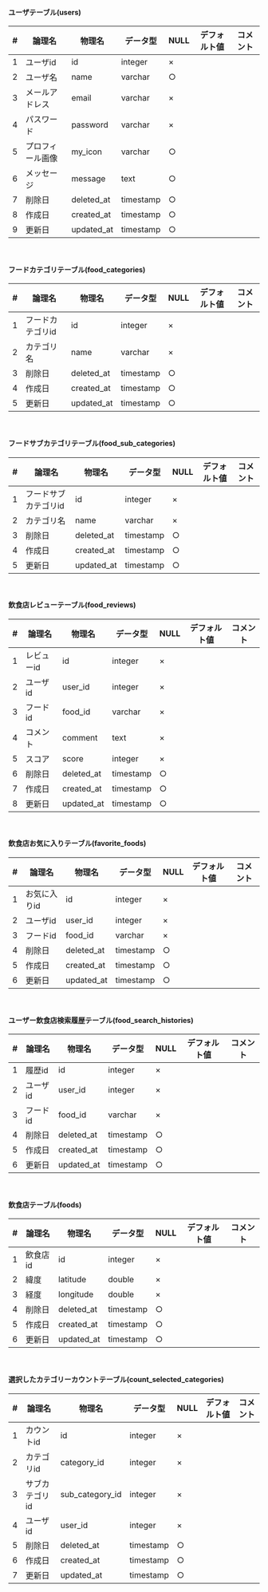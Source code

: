 #### ユーザテーブル(users)

|  #  |  論理名  |  物理名  |  データ型  |  NULL  |  デフォルト値  |  コメント | 
| ---- | ---- | ---- | ---- | ---- | ---- | ---- | 
|  1  | ユーザid   |  id  |  integer  |  ×  |    |    | 
|  2  |  ユーザ名  |  name  |  varchar  |  ○  |    |    | 
|  3  |  メールアドレス  |  email  |  varchar  |  ×  |    |    | 
|  4  |  パスワード  |  password  |  varchar  |  ×  |   |    | 
|  5  |  プロフィール画像  |  my_icon  |  varchar  |  ○  |  |    | 
|  6  |  メッセージ  |  message  |  text  |  ○  |   |    | 
|  7  |  削除日  |  deleted_at  |  timestamp  |  ○  |    |    | 
|  8  |  作成日  |  created_at  |  timestamp  |  ○  |    |    | 
|  9  |  更新日  |  updated_at  |  timestamp  |  ○  |    |    | 

<br>

#### フードカテゴリテーブル(food_categories)

|  #  |  論理名  |  物理名  |  データ型  |  NULL  |  デフォルト値  |  コメント | 
| ---- | ---- | ---- | ---- | ---- | ---- | ---- | 
|  1  | フードカテゴリid   |  id  |  integer  |  ×  |    |    | 
|  2  |  カテゴリ名  |  name  |  varchar  |  ×  |    |    | 
|  3  |  削除日  |  deleted_at  |  timestamp  |  ○  |    |    | 
|  4  |  作成日  |  created_at  |  timestamp  |  ○  |    |    | 
|  5  |  更新日  |  updated_at  |  timestamp  |  ○  |    |    | 

<br>

#### フードサブカテゴリテーブル(food_sub_categories)
|  #  |  論理名  |  物理名  |  データ型  |  NULL  |  デフォルト値  |  コメント | 
| ---- | ---- | ---- | ---- | ---- | ---- | ---- | 
|  1  | フードサブカテゴリid   |  id  |  integer  |  ×  |    |    | 
|  2  |  カテゴリ名  |  name  |  varchar  |  ×  |    |    | 
|  3  |  削除日  |  deleted_at  |  timestamp  |  ○  |    |    | 
|  4  |  作成日  |  created_at  |  timestamp  |  ○  |    |    | 
|  5  |  更新日  |  updated_at  |  timestamp  |  ○  |    |    | 

<br>

#### 飲食店レビューテーブル(food_reviews)
|  #  |  論理名  |  物理名  |  データ型  |  NULL  |  デフォルト値  |  コメント | 
| ---- | ---- | ---- | ---- | ---- | ---- | ---- | 
|  1  | レビューid   |  id  |  integer  |  ×  |    |    | 
|  2  | ユーザid  |  user_id  |  integer  |  ×  |    |    | 
|  3  | フードid   |  food_id  |  varchar  |  ×  |    |    | 
|  4  | コメント  |  comment  |  text  |  ×  |    |    | 
|  5  | スコア   |  score  |  integer  |  ×  |    |    | 
|  6  |  削除日  |  deleted_at  |  timestamp  |  ○  |    |    | 
|  7  |  作成日  |  created_at  |  timestamp  |  ○  |    |    | 
|  8  |  更新日  |  updated_at  |  timestamp  |  ○  |    |    | 

<br>

#### 飲食店お気に入りテーブル(favorite_foods)

|  #  |  論理名  |  物理名  |  データ型  |  NULL  |  デフォルト値  |  コメント | 
| ---- | ---- | ---- | ---- | ---- | ---- | ---- | 
|  1  | お気に入りid   |  id  |  integer  |  ×  |    |    | 
|  2  | ユーザid  |  user_id  |  integer  |  ×  |    |    | 
|  3  | フードid   |  food_id  |  varchar  |  ×  |    |    | 
|  4  |  削除日  |  deleted_at  |  timestamp  |  ○  |    |    | 
|  5  |  作成日  |  created_at  |  timestamp  |  ○  |    |    | 
|  6  |  更新日  |  updated_at  |  timestamp  |  ○  |    |    | 

<br>

#### ユーザー飲食店検索履歴テーブル(food_search_histories)

|  #  |  論理名  |  物理名  |  データ型  |  NULL  |  デフォルト値  |  コメント | 
| ---- | ---- | ---- | ---- | ---- | ---- | ---- | 
|  1  | 履歴id   |  id  |  integer  |  ×  |    |    | 
|  2  | ユーザid  |  user_id  |  integer  |  ×  |    |    | 
|  3  | フードid   |  food_id  |  varchar  |  ×  |    |    | 
|  4  |  削除日  |  deleted_at  |  timestamp  |  ○  |    |    | 
|  5  |  作成日  |  created_at  |  timestamp  |  ○  |    |    | 
|  6  |  更新日  |  updated_at  |  timestamp  |  ○  |    |    | 


<br>

#### 飲食店テーブル(foods)

|  #  |  論理名  |  物理名  |  データ型  |  NULL  |  デフォルト値  |  コメント | 
| ---- | ---- | ---- | ---- | ---- | ---- | ---- | 
|  1  | 飲食店id   |  id  |  integer  |  ×  |    |    | 
|  2  | 緯度  |  latitude  |  double  |  ×  |    |    | 
|  3  | 経度   |  longitude  |  double  |  ×  |    |    | 
|  4  |  削除日  |  deleted_at  |  timestamp  |  ○  |    |    | 
|  5  |  作成日  |  created_at  |  timestamp  |  ○  |    |    | 
|  6  |  更新日  |  updated_at  |  timestamp  |  ○  |    |    | 


<br>

#### 選択したカテゴリーカウントテーブル(count_selected_categories)

|  #  |  論理名  |  物理名  |  データ型  |  NULL  |  デフォルト値  |  コメント | 
| ---- | ---- | ---- | ---- | ---- | ---- | ---- | 
|  1  | カウントid   |  id  |  integer  |  ×  |    |    | 
|  2  | カテゴリid  |  category_id  |  integer  |  ×  |    |    | 
|  3  | サブカテゴリid   |  sub_category_id  |  integer  |  ×  |    |    | 
|  4  | ユーザid   |  user_id  |  integer  |  ×  |    |    | 
|  5  |  削除日  |  deleted_at  |  timestamp  |  ○  |    |    | 
|  6  |  作成日  |  created_at  |  timestamp  |  ○  |    |    | 
|  7  |  更新日  |  updated_at  |  timestamp  |  ○  |    |    | 
